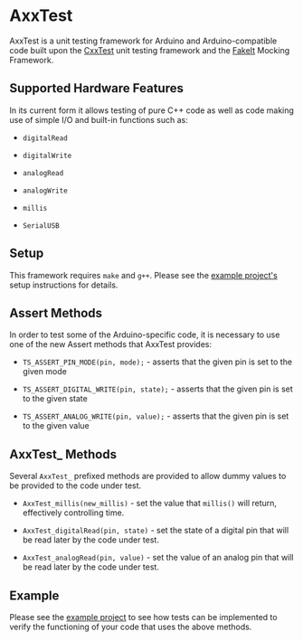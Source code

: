# AxxTest

AxxTest is a unit testing framework for Arduino and Arduino-compatible code built upon the [CxxTest](http://cxxtest.com/) unit testing framework and the [FakeIt](https://github.com/eranpeer/FakeIt) Mocking Framework.

## Supported Hardware Features
In its current form it allows testing of pure C++ code as well as code making use of simple I/O and built-in functions such as:
* `digitalRead`

* `digitalWrite`

* `analogRead`

* `analogWrite`

* `millis`

* `SerialUSB`

## Setup
This framework requires `make` and `g++`. Please see the [example project's](example/tests) setup instructions for details.


## Assert Methods
In order to test some of the Arduino-specific code, it is necessary to use one of the new Assert methods that AxxTest provides:

* `TS_ASSERT_PIN_MODE(pin, mode);` - asserts that the given pin is set to the given mode

* `TS_ASSERT_DIGITAL_WRITE(pin, state);` - asserts that the given pin is set to the given state

* `TS_ASSERT_ANALOG_WRITE(pin, value);` - asserts that the given pin is set to the given value

## AxxTest_ Methods
Several `AxxTest_` prefixed methods are provided to allow dummy values to be provided to the code under test.

* `AxxTest_millis(new_millis)` - set the value that `millis()` will return, effectively controlling time.

* `AxxTest_digitalRead(pin, state)` - set the state of a digital pin that will be read later by the code under test.

* `AxxTest_analogRead(pin, value)` - set the value of an analog pin that will be read later by the code under test.

## Example
Please see the [example project](example/tests) to see how tests can be implemented to verify the functioning of your code that uses the above methods.
